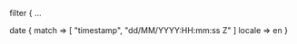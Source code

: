 filter {
  ...
  
  date {
    match => [ "timestamp", "dd/MM/YYYY:HH:mm:ss Z" ]
    locale => en
  }
